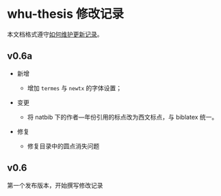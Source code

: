 # whu-thesis 修改记录

本文档格式遵守[如何维护更新记录](https://keepachangelog.com/zh-CN/1.0.0/)。

## v0.6a

* 新增
    - 增加 `termes` 与 `newtx` 的字体设置；

* 变更
    - 将 natbib 下的作者—年份引用的标点改为西文标点，与 biblatex 统一。

* 修复
    - 修复目录中的圆点消失问题

## v0.6

第一个发布版本，开始撰写修改记录
